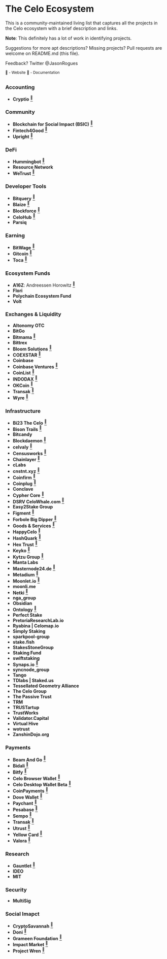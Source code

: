 # The Celo Ecosystem
This is a community-maintained living list that captures all the projects in the Celo ecosystem with a brief description and links.

**Note**: This definitely has a lot of work in identifying projects.

Suggestions for more apt descriptions? Missing projects? Pull requests are welcome on README.md (this file).

Feedback? Twitter @JasonRogues

<sup>:link: - Website</sup>
<sup>:page_facing_up: - Documentation</sup>


### Accounting
* **Cryptio** [<sup>:link:</sup>](https://cryptio.co)

### Community
* **Blockchain for Social Impact (BSIC)** [<sup>:link:</sup>](https://blockchainforsocialimpact.com/)
* **Fintech4Good** [<sup>:link:</sup>](https://www.fintech4good.co/)
* **Upright** [<sup>:link:</sup>](https://www.celocamp.com/)

### DeFi
* **Hummingbot** [<sup>:link:</sup>](https://hummingbot.io/)
* **Resource Network**
* **WeTrust** [<sup>:link:</sup>](https://www.wetrust.io/)

### Developer Tools
* **Bitquery** [<sup>:link:</sup>](https://explorer.bitquery.io/celo_rc1)
* **Blaize** [<sup>:link:</sup>](https://blaize.tech)
* **Blockforce** [<sup>:link:</sup>](https://blockforce.in/)
* **CeloHub** [<sup>:link:</sup>](https://celohub.org/)
* **Parsiq**

### Earning
* **BitWage** [<sup>:link:</sup>](https://bitwage.com/)
* **Gitcoin** [<sup>:link:</sup>](https://gitcoin.co/)
* **Toca** [<sup>:link:</sup>](https://tocalabs.org/)

### Ecosystem Funds
* **A16Z**: Andreessen Horowitz [<sup>:link:</sup>](https://a16z.com)
* **Flori**
* **Polychain Ecosystem Fund**
* **Volt**

### Exchanges & Liquidity
* **Altonomy OTC**
* **BitGo**
* **Bitmama** [<sup>:link:</sup>](https://bitmama.io/)
* **Bittrex**
* **Bloom Solutions** [<sup>:link:</sup>](https://www.bloom.solutions/)
* **COEXSTAR** [<sup>:link:</sup>](www.coexstar.ph)
* **Coinbase**
* **Coinbase Ventures** [<sup>:link:</sup>](https://ventures.coinbase.com/)
* **CoinList** [<sup>:link:</sup>](https://coinlist.co/)
* **INDODAX** [<sup>:link:</sup>](https://indodax.com/market/CELOIDR)
* **OKCoin** [<sup>:link:</sup>](https://www.okcoin.com/spot/full/cusd-usd)
* **Transak** [<sup>:link:</sup>](https://transak.com/)
* **Wyre** [<sup>:link:</sup>](https://www.sendwyre.com/)

### Infrastructure
* **Bi23 The Celo** [<sup>:link:</sup>](https://bi23.com)
* **Bison Trails** [<sup>:link:</sup>](https://bisontrails.co/?gclid=Cj0KCQjwu6fzBRC6ARIsAJUwa2T_U47-qmqqg-3e_I5-QGW3IvTxY9CuRUscvVa3jvCP86d0CXluJHwaAurDEALw_wcB)
* **Bitcandy** 
* **Blockdaemon** [<sup>:link:</sup>](https://blockdaemon.com/)
* **celvaly** [<sup>:link:</sup>](https://celvaly.com/)
* **Censusworks** [<sup>:link:</sup>](https://censusworks.com/)
* **Chainlayer** [<sup>:link:</sup>](https://www.chainlayer.io/)
* **cLabs** 
* **cnstnt.xyz** [<sup>:link:</sup>](https://cnstnt.xyz/)
* **Coinfirm** [<sup>:link:</sup>](https://www.coinfirm.com/)
* **Coinplug** [<sup>:link:</sup>](https://coinplug.com/)
* **Conclave** 
* **Cypher Core** [<sup>:link:</sup>](https://cyphercore.io/)
* **DSRV CeloWhale.com** [<sup>:link:</sup>](https://www.celowhale.com/servlet/web/GroupDashboard_selectPage)
* **Easy2Stake Group** 
* **Figment** [<sup>:link:</sup>](https://figment.io)
* **Forbole Big Dipper** [<sup>:link:</sup>](https://forbole.com/)
* **Goods & Services** [<sup>:link:</sup>](https://www.goodsandservices.xyz/)
* **HappyCelo** [<sup>:link:</sup>](https://www.happycelo.com/)
* **HashQuark** [<sup>:link:</sup>](https://www.hashquark.io/)
* **Hex Trust** [<sup>:link:</sup>](https://hextrust.com/)
* **Keyko** [<sup>:link:</sup>](https://www.keyko.io/)
* **Kytzu Group** [<sup>:link:</sup>](https://kytzu.com/)
* **Manta Labs** 
* **Masternode24.de** [<sup>:link:</sup>](https://masternode24.de/)
* **Metadium** [<sup>:link:</sup>](https://www.metadium.com/)
* **Moonlet.io** [<sup>:link:</sup>](https://moonlet.io)
* **moonli.me** 
* **Netki** [<sup>:link:</sup>](https://netki.com/)
* **nga_group** 
* **Obsidian** 
* **Ontology** [<sup>:link:</sup>](https://ont.io/)
* **Perfect Stake** 
* **PretoriaResearchLab.io** 
* **Ryabina | Celomap.io** 
* **Simply Staking** 
* **sparkpool-group** 
* **stake.fish** 
* **StakesStoneGroup** 
* **Staking Fund** 
* **swiftstaking** 
* **Synaps.io** [<sup>:link:</sup>](synaps.io)
* **syncnode_group** 
* **Tango** 
* **TDlabs | Staked.us** 
* **Tessellated Geometry Alliance** 
* **The Celo Group** 
* **The Passive Trust** 
* **TRM** 
* **TRUSTartup** 
* **TrustWorks** 
* **Validator.Capital** 
* **Virtual Hive** 
* **wotrust** 
* **ZanshinDojo.org** 

### Payments
* **Beam And Go** [<sup>:link:</sup>](https://www.beamandgo.com/)
* **Bidali** [<sup>:link:</sup>](https://www.bidali.com/)
* **Bitfy** [<sup>:link:</sup>](https://bitfy.app/en/)
* **Celo Browser Wallet** [<sup>:link:</sup>](https://chrome.google.com/webstore/detail/celoextensionwallet/kkilomkmpmkbdnfelcpgckmpcaemjcdh)
* **Celo Desktop Wallet Beta** [<sup>:link:</sup>](https://celowallet.app/)
* **CoinPayments** [<sup>:link:</sup>](https://www.coinpayments.net/)
* **Dove Wallet** [<sup>:link:</sup>](https://dovewallet.com/)
* **Paychant** [<sup>:link:</sup>](https://paychant.com/)
* **Pesabase** [<sup>:link:</sup>](https://kesholabs.com/)
* **Sempo** [<sup>:link:</sup>](https://withsempo.com/)
* **Transak** [<sup>:link:</sup>](https://transak.com/)
* **Utrust** [<sup>:link:</sup>](https://utrust.com/)
* **Yellow Card** [<sup>:link:</sup>](https://www.yellowcard.io/)
* **Valora** [<sup>:link:</sup>](https://valoraapp.com)

### Research
* **Gauntlet** [<sup>:link:</sup>](https://gauntlet.network)
* **IDEO**
* **MIT**

### Security
* **MultiSig**

### Social Imapct
* **CryptoSavannah** [<sup>:link:</sup>](https://cryptosavannah.com/)
* **Doni** [<sup>:link:</sup>](doni.app)
* **Grameen Foundation** [<sup>:link:</sup>](www.grameenfoundation.org)
* **Impact Market** [<sup>:link:</sup>](https://impactmarket.com)
* **Project Wren** [<sup>:link:</sup>](https://projectwren.com/)
